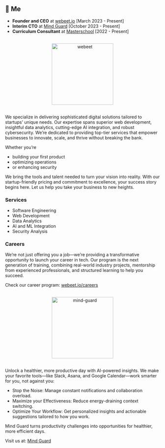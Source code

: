 ## 👋 Me 
- **Founder and CEO** at [webeet.io](https://www.webeet.io) [March 2023 - Present]
- **Interim CTO** at [Mind Guard](https://www.getmindguard.com) [October 2023 - Present]
- **Curriculum Consultant** at [Masterschool](https://www.masterschool.com) [2022 - Present]

</br>

<div align="center">
  <a href="https://webeet.io" target="_blank" rel="noopener noreferrer">
  <img src="https://github.com/user-attachments/assets/37ca20b3-a67b-4f91-905c-85fa0a334b1c" alt="webeet" width="200" />
    </a>
</div>

</br>

We specialize in delivering sophisticated digital solutions tailored to startups' unique needs. Our expertise spans superior web development, insightful data analytics, cutting-edge AI integration, and robust cybersecurity. We’re dedicated to providing top-tier services that empower businesses to innovate, scale, and thrive without breaking the bank.

Whether you’re 
- building your first product
- optimizing operations
- or enhancing security

We bring the tools and talent needed to turn your vision into reality. With our startup-friendly pricing and commitment to excellence, your success story begins here. Let us help you take your business to new heights.

### Services

- Software Engineering
- Web Development
- Data Analytics
- AI and ML Integration
- Security Analysis

### Careers

We’re not just offering you a job—we’re providing a transformative opportunity to launch your career in tech. Our program is the next generation of training, combining real-world industry projects, mentorship from experienced professionals, and structured learning to help you succeed.

Check our career program: [webeet.io/careers](https://www.webeet.io/careers)

</br>
<div align="center">
  <a href="https://getmindguard.com" target="_blank" rel="noopener noreferrer">
  <img src="https://github.com/user-attachments/assets/8aa7281f-8527-4fd7-8160-5fb2f6497020" alt="mind-guard" width="200" />
    </a>
</div>
</br>

Unlock a healthier, more productive day with AI-powered insights. We make your favorite tools—like Slack, Asana, and Google Calendar—work smarter for you, not against you:

- Stop the Noise: Manage constant notifications and collaboration overload.
- Maximize your Effectiveness: Reduce energy-draining context switching.
- Optimize Your Workflow: Get personalized insights and actionable suggestions tailored to how you work.

Mind Guard turns productivity challenges into opportunities for healthier, more efficient days.

Visit us at: [Mind Guard](https://getmindguard.com)
